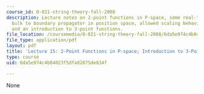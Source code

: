 ```yaml
---
course_id: 8-821-string-theory-fall-2008
description: Lecture notes on 2-point functions in P-space, some real-time issues,
  bulk to boundary propagator in position space, allowed scaling behavior at the boundary,
  and an introduction to 3-point functions.
file_location: /coursemedia/8-821-string-theory-fall-2008/6da5e974c4b04023f5dfa82875de834f_lecture15.pdf
file_type: application/pdf
layout: pdf
title: 'Lecture 15: 2-Point Functions in P-space; Introduction to 3-Point Functions'
type: course
uid: 6da5e974c4b04023f5dfa82875de834f

---
```

None